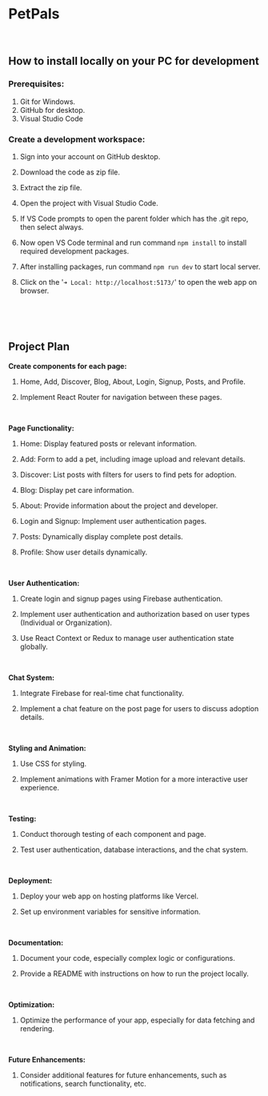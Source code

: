 # **PetPals**

&nbsp;

## How to install locally on your PC for development

### Prerequisites:

1. Git for Windows.
2. GitHub for desktop.
3. Visual Studio Code

### Create a development workspace:

1. Sign into your account on GitHub desktop.
2. Download the code as zip file.
3. Extract the zip file.
4. Open the project with Visual Studio Code.
5. If VS Code prompts to open the parent folder which has the .git repo, then select always.
6. Now open VS Code terminal and run command `npm install` to install required development packages.
7. After installing packages, run command `npm run dev` to start local server.
8. Click on the '`➜ Local: http://localhost:5173/`' to open the web app on browser.

   &nbsp;

   &nbsp;

## Project Plan

**Create components for each page:**

1. Home, Add, Discover, Blog, About, Login, Signup, Posts, and Profile.
2. Implement React Router for navigation between these pages.

   &nbsp;

**Page Functionality:**

1. Home: Display featured posts or relevant information.
2. Add: Form to add a pet, including image upload and relevant details.
3. Discover: List posts with filters for users to find pets for adoption.
4. Blog: Display pet care information.
5. About: Provide information about the project and developer.
6. Login and Signup: Implement user authentication pages.
7. Posts: Dynamically display complete post details.
8. Profile: Show user details dynamically.

   &nbsp;

**User Authentication:**

1. Create login and signup pages using Firebase authentication.
2. Implement user authentication and authorization based on user types (Individual or Organization).
3. Use React Context or Redux to manage user authentication state globally.

   &nbsp;

**Chat System:**

1. Integrate Firebase for real-time chat functionality.
2. Implement a chat feature on the post page for users to discuss adoption details.

   &nbsp;

**Styling and Animation:**

1. Use CSS for styling.
2. Implement animations with Framer Motion for a more interactive user experience.

   &nbsp;

**Testing:**

1. Conduct thorough testing of each component and page.
2. Test user authentication, database interactions, and the chat system.

   &nbsp;

**Deployment:**

1. Deploy your web app on hosting platforms like Vercel.
2. Set up environment variables for sensitive information.

   &nbsp;

**Documentation:**

1. Document your code, especially complex logic or configurations.
2. Provide a README with instructions on how to run the project locally.

   &nbsp;

**Optimization:**

1. Optimize the performance of your app, especially for data fetching and rendering.

   &nbsp;

**Future Enhancements:**

1. Consider additional features for future enhancements, such as notifications, search functionality, etc.
